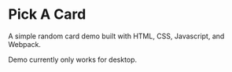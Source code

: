 # Pick A Card

A simple random card demo built with HTML, CSS, Javascript, and Webpack.

Demo currently only works for desktop.